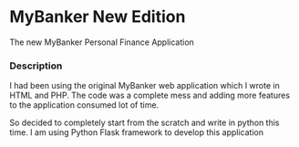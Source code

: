 # MyBanker New Edition
The new MyBanker Personal Finance Application

### Description
I had been using the original MyBanker web application which I wrote in HTML and PHP. The code was a complete mess and adding more features to the application consumed lot of time.

So decided to completely start from the scratch and write in python this time. I am using Python Flask framework to develop this application
